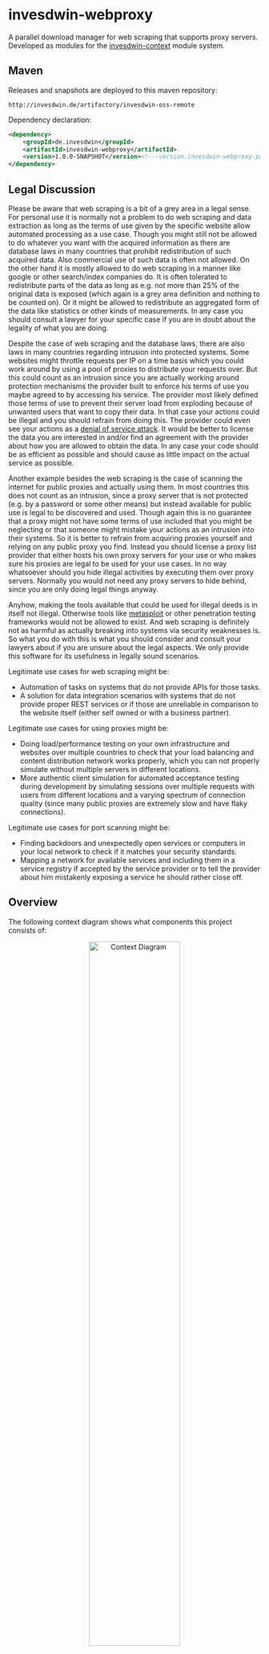# invesdwin-webproxy
A parallel download manager for web scraping that supports proxy servers. Developed as modules for the [invesdwin-context](https://github.com/subes/invesdwin-context) module system. 

## Maven

Releases and snapshots are deployed to this maven repository:
```
http://invesdwin.de/artifactory/invesdwin-oss-remote
```

Dependency declaration:
```xml
<dependency>
	<groupId>de.invesdwin</groupId>
	<artifactId>invesdwin-webproxy</artifactId>
	<version>1.0.0-SNAPSHOT</version><!---version.invesdwin-webproxy-parent-->
</dependency>
```
## Legal Discussion

Please be aware that web scraping is a bit of a grey area in a legal sense. For personal use it is normally not a problem to do web scraping and data extraction as long as the terms of use given by the specific website allow automated processing as a use case. Though you might still not be allowed to do whatever you want with the acquired information as there are database laws in many countries that prohibit redistribution of such acquired data. Also commercial use of such data is often not allowed. On the other hand it is mostly allowed to do web scraping in a manner like google or other search/index companies do. It is often tolerated to redistribute parts of the data as long as e.g. not more than 25% of the original data is exposed (which again is a grey area definition and nothing to be counted on). Or it might be allowed to redistribute an aggregated form of the data like statistics or other kinds of measurements. In any case you should consult a lawyer for your specific case if you are in doubt about the legality of what you are doing.

Despite the case of web scraping and the database laws, there are also laws in many countries regarding intrusion into protected systems. Some websites might throttle requests per IP on a time basis which you could work around by using a pool of proxies to distribute your requests over. But this could count as an intrusion since you are actually working around protection mechanisms the provider built to enforce his terms of use you maybe agreed to by accessing his service. The provider most likely defined those terms of use to prevent their server load from exploding because of unwanted users that want to copy their data. In that case your actions could be illegal and you should refrain from doing this. The provider could even see your actions as a [denial of service attack](https://en.wikipedia.org/wiki/Denial-of-service_attack). It would be better to license the data you are interested in and/or find an agreement with the provider about how you are allowed to obtain the data. In any case your code should be as efficient as possible and should cause as little impact on the actual service as possible.

Another example besides the web scraping is the case of scanning the internet for public proxies and actually using them. In most countries this does not count as an intrusion, since a proxy server that is not protected (e.g. by a password or some other means) but instead available for public use is legal to be discovered and used. Though again this is no guarantee that a proxy might not have some terms of use included that you might be neglecting or that someone might mistake your actions as an intrusion into their systems. So it is better to refrain from acquiring proxies yourself and relying on any public proxy you find. Instead you should license a proxy list provider that either hosts his own proxy servers for your use or who makes sure his proxies are legal to be used for your use cases. In no way whatsoever should you hide illegal activities by executing them over proxy servers. Normally you would not need any proxy servers to hide behind, since you are only doing legal things anyway.

Anyhow, making the tools available that could be used for illegal deeds is in itself not illegal. Otherwise tools like [metasploit](https://www.metasploit.com/) or other penetration testing frameworks would not be allowed to exist. And web scraping is definitely not as harmful as actually breaking into systems via security weaknesses is. So what you do with this is what you should consider and consult your lawyers about if you are unsure about the legal aspects. We only provide this software for its usefulness in legally sound scenarios.

Legitimate use cases for web scraping might be:
- Automation of tasks on systems that do not provide APIs for those tasks.
- A solution for data integration scenarios with systems that do not provide proper REST services or if those are unreliable in comparison to the website itself (either self owned or with a business partner).

Legitimate use cases for using proxies might be:
- Doing load/performance testing on your own infrastructure and websites over multiple countries to check that your load balancing and content distribution network works properly, which you can not properly simulate without multiple servers in different locations.
- More authentic client simulation for automated acceptance testing during development by simulating sessions over multiple requests with users from different locations and a varying spectrum of connection quality (since many public proxies are extremely slow and have flaky connections).

Legitimate use cases for port scanning might be:
- Finding backdoors and unexpectedly open services or computers in your local network to check if it matches your security standards.
- Mapping a network for available services and including them in a service registry if accepted by the service provider or to tell the provider about him mistakenly exposing a service he should rather close off.

## Overview

The following context diagram shows what components this project consists of:

<p align="center"><img src="https://github.com/subes/invesdwin-webproxy/raw/master/invesdwin-webproxy-parent/invesdwin-webproxy/doc/webproxy_context.png" alt="Context Diagram" width="60%" /></p>


## Modules

The following modules and tools are included in this project:

- **webproxy**: This is the actual `invesdwin-webproxy` module you use in your client applications to handle the downloads. Just inject the `IWebproxyService` into your spring beans (though it is possible to execute downloads without a spring context by calling the internal classes directly) and call the following provided methods:
	- `getString(GetStringConfig, URIs)`: to download via [HttpClient](http://hc.apache.org/httpclient-3.x/). You could parse the HTML string with [JSoup](https://jsoup.org/) to extract the required data or directly process a REST service result as CSV/XML/JSON. By giving multiple requests at the same time here, they will be processed in parallel for maximum performance. The `GetStringConfig` allows to configure things like browser agent, parallelity, proxy pool settings, proxy quality, retries, visited URI filtering and callbacks. Since proxies often are restricted or give garbage results, the `AProxyResponseCallback` can be provided with an implementation that verifies the payload of a proxy response against an expected result. For example you could check for a title string that should be in the given returned web site via `HtmlPageTitleProxyResponseCallback` and/or you could request the website to be downloaded twice with the same result by more than one proxy server via `DownloadTwiceProxyResponseCallback`. You can also provide a different kind of callback with `AStatisticsCallback` that allows you to measure statistics of the downloads. For example the `ConsoleReportStatisticsCallback` will print a nice summary to the console when calling its `logFinalReport()` method. You can even reuse the same statistics callback instance over multiple requests to measure aggregated statistics.
	- `getPage(GetPageConfig, URIs)`: to download via [HtmlUnit](http://htmlunit.sourceforge.net/) which provides an in-memory/headless web browser that supports Cookies, Javascript and CSS for more elaborate and dynamic parsing needs. Try the `page.asText()` method to parse the result as a TEXT/CSV file to get more robust code that does not rely on the actual HTML tags and structure. By giving multiple requests at the same time here, they will be processed in parallel for maximum performance.  The `GetPageConfig` allows configuration beyond what `GetStringConfig` allows to configure a threshold for page refresh (might be a redirect), to enable CSS and to enable Javascript. You can also provide an implementation of `JavascriptWaitCallback` to define how long the download should wait for Ajax updates for data loading or initial rendering to finish when working with complex websites.
	- `newWebClient(GetPageConfig)`: if you want to manage an HtmlUnit session over multiple page requests manually. This will give you an instance of a preconfigured `WebClient` instance that you can use yourself. You have to manage parallelization here yourself. It is not recommended to reuse the same `WebClient` instance in multiple threads, instead make sure to get a new instance for each thread. Also make sure to shut down the `WebClient` instance by calling `closeAllWindows()` after you are done with it.
	- `newProxy(GetStringConfig)`: if you want to fetch a specific proxy from the available pool to apply advanced filtering like timezone/country/quality/type and then setting it as a fixed proxy in `GetStringConfig`/`GetPageConfig`. The proxies don't have to be returned to the pool, since they will just rotate automatically. Proxies will automatically be verified and warmed up (maybe there is a welcome page hindering the first request) to make sure they actually work before they are given from the pool. This happens here in the same way as it is done internally by the `getString()`/`getPage()` methods. Though if a proxy does not work you have to manually call `IBrokerService.addToBeVerifiedProxies()` so the broker can update this information in its database and schedule a reverification of the proxy server (this normally happens automatically when using the other methods as long as the appropriate system property is enabled).
	- Configuration: the following system properties can be used to apply advanced customization:
```properties
# defines how many downloads are possible in parallel
de.invesdwin.webproxy.WebproxyProperties.MAX_PARALLEL_DOWNLOADS=100
# sleep time that is given for automatic page refreshes to occur
de.invesdwin.webproxy.WebproxyProperties.PROXY_VERIFICATION_REDIRECT_SLEEP=15 SECONDS
# may increase the number of detected proxies at the cost of performance. If deactivated only invalid responses may cause a retry
de.invesdwin.webproxy.WebproxyProperties.PROXY_VERIFICATION_RETRY_ON_ALL_EXCEPTIONS=false
# how long a proxy may reside in the pool before it is being reverified
de.invesdwin.webproxy.WebproxyProperties.PROXY_POOL_WARMUP_TIMEOUT=10 MINUTES
# if proxies should have a pause after a download, before the next download is started
de.invesdwin.webproxy.WebproxyProperties.PROXY_POOL_COOLDOWN_ALLOWED=true
# determines the randomized minimum limit of the proxy pause after a download
de.invesdwin.webproxy.WebproxyProperties.PROXY_POOL_COOLDOWN_MIN_TIMEOUT=100 MILLISECONDS
# determines the randomized maximum limit of the proxy pause after a download
de.invesdwin.webproxy.WebproxyProperties.PROXY_POOL_COOLDOWN_MAX_TIMEOUT=15 SECONDS
# how long a download may take maximally. This may help against evil or slow proxies that don't cause a timeout but also don't return anything
de.invesdwin.webproxy.WebproxyProperties.DEFAULT_MAX_DOWNLOAD_TRY_DURATION=10 MINUTES
# how many retries are allowed normally (0-99). Proxy caused tries do not count here
de.invesdwin.webproxy.WebproxyProperties.DEFAULT_MAX_DOWNLOAD_RETRIES=3
# determines if download exceptions should only cause a warning or should be rethrown. This is useful for debugging.
de.invesdwin.webproxy.WebproxyProperties.DEFAULT_MAX_DOWNLOAD_RETRIES_WARNING_ONLY=false
# all retries count here. This is a safety net if IsNotProxiesFaultProxyResponseCallback has bad rules.
de.invesdwin.webproxy.WebproxyProperties.MAX_ABSOLUTE_DOWNLOAD_RETRIES=100
# if not working proxies should be transmitted as such to the webproxy broker during the verification of proxies
de.invesdwin.webproxy.WebproxyProperties.AUTO_NOTIFY_ABOUT_NOT_WORKING_POOLED_PROXIES=false
```
- **registry**: specifically this is the `invesdwin-context-integration-ws-registry` module as provided by [invesdwin-context-integration](https://github.com/subes/invesdwin-context-integration) to act as a mediator for looking up the `webproxy-broker` instance to fetch working proxies from. If you do not enable proxy support in the `invesdwin-webproxy` module, then you don't have to actually deploy a registry server (or a broker instance for that matter). You could even implement `IBrokerService` yourself and serve it as a spring bean to use an entirely different implementation. If using the standard implementation, then communication happens via a web service that is provided by the broker instance.
- **broker**: The `invesdwin-webproxy-broker` module mediates between the webproxy clients and the backend modules for proxy acquisition and database maintenance for keeping the information up to date about which proxies are working and what metadata (timezone, country, quality) they have. It schedules tasks for the crawler modules and keeps a database of working and raw proxies. The following system properties are available for advanced configuration:
```properties
de.invesdwin.webproxy.broker.internal.BrokerProperties.PROXY_DOWNTIME_TOLERANCE=18 HOURS
de.invesdwin.webproxy.broker.internal.BrokerProperties.MAX_SPECIFIC_TO_BE_SCANNED_PORTS=1000
de.invesdwin.webproxy.broker.internal.BrokerProperties.ADDITIONAL_RANDOM_TO_BE_SCANNED_PORTS_PERCENT=25
```
- **crawler**: The `invesdwin-webproxy-crawler` module provides a worker instance that you can host on multiple servers in order to distribute the workload of proxy acquisition and verification. When the broker requests new proxies, then the crawler can download raw proxy lists from your given `IProxyCrawlerSource` implementations. A raw proxy can also only contain an IP, in which case the port will be tried to be discovered automatically by checking the most common proxy ports. The `webproxy-crawler-tests` module provides some sample implementations, though they are included only for testing purposes here and should not be relied upon without asking the appropriate provider for permission if that is questionable. Though there are a few websites that specifically state that the given information is free for personal use. As an alternative you could buy a proxy subscription somewhere and parse the provided CSV file here or doing some other form of integration. If you want to scan your network for open proxies, you could enable random proxy discovery by setting the system property `de.invesdwin.webproxy.crawler.CrawlerProperties.RANDOM_SCAN_ALLOWED=true` which will scan random IPs and check the most common proxy ports for discovering public proxies. Though be aware that it is not a good idea to use this to acquire proxies from the internet as it is quite inefficient (since lots of port scan TCP packets might slow down your network if it is not suitable for this; also the implementation might not be as efficient as it could be) and legally questionable depending on your country (though in most countries it is legal to discover and use public proxy servers to our knowledge, though we are no lawyers and can only advice against doing something like this). Multiple instances of the crawler will themselves ask the broker instance via the web service about the tasks they should perform. So the crawler instances don't have to be actually known by the broker server and it suffices to have the broker in the registry. The crawler also checks the quality of a proxy server and can differentiate the following classes:
	- TRANSPARENT: the proxy tells via request headers about what the original client IP is
	- ANONYMOUS: the proxy tells via request headers that it is a proxy server, but does not tell what the original client IP is
	- INVISIBLE: the proxy does not tell anything about being a proxy and acts as the actual client
- **portscan**: The `invesdwin-webproxy-portscan` module needs to be deployed next to your crawler instance on any given installation. It is separated from the crawler process (which should be running with restricted permission on the operating system since it talks to complex services on potentially other machines, notably the registry, broker and geolocation services) because it requires root permission on the operating system to send TCP packets for the SYN stealth scan (as described by the [Nmap documentation](https://nmap.org/book/man-port-scanning-techniques.html)). So to be a bit safer regarding security we decided to split this into a separate process and provide local communication via JMS (via an embedded local network of brokers as provided by `invesdwin-context-integration-jms`) or AMQP (via an installation of RabbitMQ that is connected to via `invesdwin-context-integration-amqp`). Internally the [pcap](https://en.wikipedia.org/wiki/Pcap) library is used via the java binding of [jpcapng](https://sourceforge.net/projects/jpcapng/). During startup it will automatically identify which network interface to use. Over that interface this module will execute tasks as requested by the crawler instance for doing ICMP requests (to check if a server is online), requests for specific TCP port scans on a given IP (to discover ports that actually have applications running) and requests for doing the TCP port scans on random IPs. The following system properties are available for advanced configuration:
```properties
#On the host port 80 must be open and a service has to be running on it. The host also has to answer pings so that the checks are successful
de.invesdwin.webproxy.portscan.internal.PortscanProperties.CHECK_HOST=google.de
de.invesdwin.webproxy.portscan.internal.PortscanProperties.LOCAL_BIND_PORT=44125
de.invesdwin.webproxy.portscan.internal.PortscanProperties.ICMP_RESPONSE_TIMEOUT=3 SECONDS
#For timings see: http://www.networkuptime.com/nmap/page09-09.shtml
de.invesdwin.webproxy.portscan.internal.PortscanProperties.UPLOAD_PAUSE_BETWEEN_PACKETS=0 MILLISECONDS
de.invesdwin.webproxy.portscan.internal.PortscanProperties.UPLOAD_PAUSE_BETWEEN_PACKETS_PER_HOST=0 MILLISECONDS
de.invesdwin.webproxy.portscan.internal.PortscanProperties.RESPONSE_TIMEOUT_BETWEEN_SYN_PACKETS_PER_HOST=500 MILLISECONDS
de.invesdwin.webproxy.portscan.internal.PortscanProperties.MAX_OPEN_ICMP_REQUESTS=25
de.invesdwin.webproxy.portscan.internal.PortscanProperties.MAX_OPEN_SYN_REQUESTS=10
```
- **geolocation**: This `invesdwin-webproxy-geolocation` module is not included in the context diagram but provides a web service that is used by the crawler instances to resolve metadata about the proxy servers. It uses the [GeoIP](https://github.com/maxmind/geoip-api-java) and [GeoNames](http://www.geonames.org/) databases to determine the location, country and timezone for a given proxy IP. You can also use this service to check any other IP (e.g. for customers in your web shop) to determine where it comes from. You could also buy a premium GeoIP subscription to increase the accuracy of the resulting coordinates that are measured against locations provided by GeoNames.

## Proxy Lifecycle

This is the process of how proxies are being discovered, managed and used:
1. Crawler asks broker for new tasks, broker answers with a discovery request and/or a few proxies that should be reverified (it rechecks its database entries regularly to keep an up to date list of proxies, it also tasks proxies to be rechecked if they were reported to not be working by one of the clients). The list of most common ports to be scanned is also provided by the broker since they are derived from the actual database or a few hardcoded ports if the database is empty.
2. Crawler downloads raw proxies (either IP:port combinations or just IP) from the available `IProxyCrawlerSource` implementations and reports them back to the broker as raw proxies to be added to the database. Alternatively it tells its portscanner instance to do random scanning if that is enabled. Any potential raw proxy is reported back to the broker and will be received as scan requests on the next task request that the crawler does. By adding this round trip we can filter duplicate proxies on the broker before they are being scanned by potentially multiple crawler instances. Also we can distribute the load of scanning the raw proxies in the database over multiple crawlers, even if only one crawler discovered them.
3. Any scan requests for specific proxies the crawler received from the broker are passed to the portscanner. The first step is to do a ping request via ICMP.
4. Portscanner pings the given IP (or some random IP) and reports a success asynchronously back to the crawler.
5. Crawler receives IPs that were successfully pinged and requests the portscanner to do a port scan on the given host.
6. Portscanner executes the port scan on the given host and reports a success asynchronously back to the crawler.
7. The crawler now tries to use the given IP:port combination as a http and socks proxy against the rest API for proxy verification that the broker provides. The result of this request is either a download failure or a success with the information about what quality the proxy is of.
8. If a proxy was determined to be working, metadata is added via the geolocation service.
9. Discovered proxies are reported back to the broker as working to be added/updated in the database.
10. Client applications request proxies for a download and report back to the broker if a specific one did not work for it to be scheduled for reverification by a crawler instance.
11. Client applications will cycle through proxies and keep them on a cooldown to not overuse them on a given host.

## Support

If you need further assistance or have some ideas for improvements and don't want to create an issue here on github, feel free to start a discussion in our [invesdwin-platform](https://groups.google.com/forum/#!forum/invesdwin-platform) mailing list.

## Similar Projects

- [ProxyBroker](https://github.com/constverum/ProxyBroker): Implemented in Python and crawls many free proxy sites, one could integrate this as an `IProxyCrawlerSource` via the command line interface it has.

